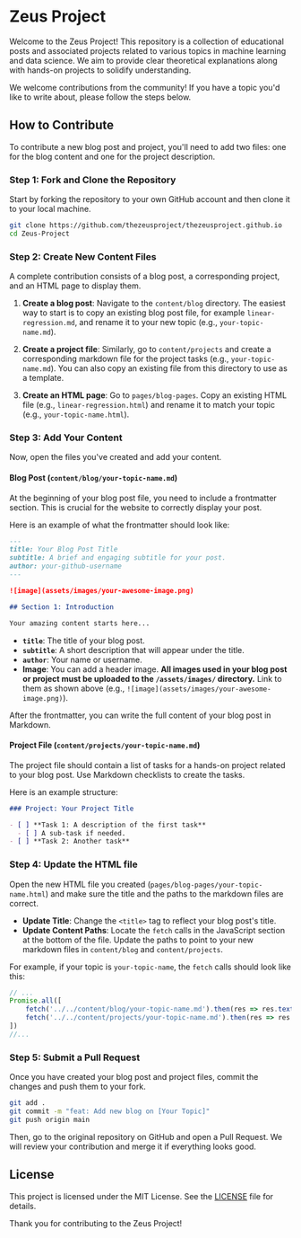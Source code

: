 # Zeus Project

Welcome to the Zeus Project! This repository is a collection of educational posts and associated projects related to various topics in machine learning and data science. We aim to provide clear theoretical explanations along with hands-on projects to solidify understanding.

We welcome contributions from the community! If you have a topic you'd like to write about, please follow the steps below.

## How to Contribute

To contribute a new blog post and project, you'll need to add two files: one for the blog content and one for the project description.

### Step 1: Fork and Clone the Repository

Start by forking the repository to your own GitHub account and then clone it to your local machine.

```bash
git clone https://github.com/thezeusproject/thezeusproject.github.io
cd Zeus-Project
```

### Step 2: Create New Content Files

A complete contribution consists of a blog post, a corresponding project, and an HTML page to display them.

1.  **Create a blog post**: Navigate to the `content/blog` directory. The easiest way to start is to copy an existing blog post file, for example `linear-regression.md`, and rename it to your new topic (e.g., `your-topic-name.md`).

2.  **Create a project file**: Similarly, go to `content/projects` and create a corresponding markdown file for the project tasks (e.g., `your-topic-name.md`). You can also copy an existing file from this directory to use as a template.

3.  **Create an HTML page**: Go to `pages/blog-pages`. Copy an existing HTML file (e.g., `linear-regression.html`) and rename it to match your topic (e.g., `your-topic-name.html`).

### Step 3: Add Your Content

Now, open the files you've created and add your content.

#### Blog Post (`content/blog/your-topic-name.md`)

At the beginning of your blog post file, you need to include a frontmatter section. This is crucial for the website to correctly display your post.

Here is an example of what the frontmatter should look like:

```markdown
---
title: Your Blog Post Title
subtitle: A brief and engaging subtitle for your post.
author: your-github-username
---

![image](assets/images/your-awesome-image.png)

## Section 1: Introduction

Your amazing content starts here...
```

-   **`title`**: The title of your blog post.
-   **`subtitle`**: A short description that will appear under the title.
-   **`author`**: Your name or username.
-   **Image**: You can add a header image. **All images used in your blog post or project must be uploaded to the `/assets/images/` directory.** Link to them as shown above (e.g., `![image](assets/images/your-awesome-image.png)`).

After the frontmatter, you can write the full content of your blog post in Markdown.

#### Project File (`content/projects/your-topic-name.md`)

The project file should contain a list of tasks for a hands-on project related to your blog post. Use Markdown checklists to create the tasks.

Here is an example structure:

```markdown
### Project: Your Project Title

- [ ] **Task 1: A description of the first task**
  - [ ] A sub-task if needed.
- [ ] **Task 2: Another task**
```

### Step 4: Update the HTML file

Open the new HTML file you created (`pages/blog-pages/your-topic-name.html`) and make sure the title and the paths to the markdown files are correct.

- **Update Title**: Change the `<title>` tag to reflect your blog post's title.
- **Update Content Paths**: Locate the `fetch` calls in the JavaScript section at the bottom of the file. Update the paths to point to your new markdown files in `content/blog` and `content/projects`.

For example, if your topic is `your-topic-name`, the `fetch` calls should look like this:

```javascript
// ...
Promise.all([
    fetch('../../content/blog/your-topic-name.md').then(res => res.text()),
    fetch('../../content/projects/your-topic-name.md').then(res => res.text())
])
//...
```

### Step 5: Submit a Pull Request

Once you have created your blog post and project files, commit the changes and push them to your fork.

```bash
git add .
git commit -m "feat: Add new blog on [Your Topic]"
git push origin main
```

Then, go to the original repository on GitHub and open a Pull Request. We will review your contribution and merge it if everything looks good.

## License

This project is licensed under the MIT License. See the [LICENSE](LICENSE) file for details.

Thank you for contributing to the Zeus Project! 
